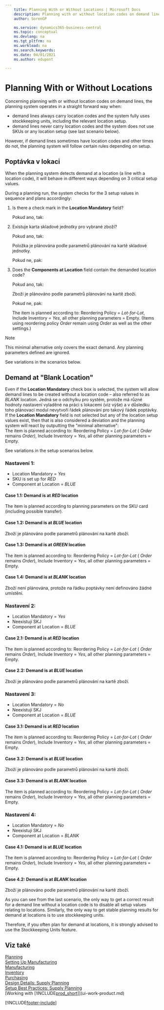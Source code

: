 ```yaml
---
    title: Planning With or Without Locations | Microsoft Docs
    description: Planning with or without location codes on demand lines is important to understand.
    author: SorenGP

    ms.service: dynamics365-business-central
    ms.topic: conceptual
    ms.devlang: na
    ms.tgt_pltfrm: na
    ms.workload: na
    ms.search.keywords:
    ms.date: 04/01/2021
    ms.author: edupont

---
```

# Planning With or Without Locations
Concerning planning with or without location codes on demand lines, the planning system operates in a straight forward way when:

- demand lines always carry location codes and the system fully uses stockkeeping units, including the relevant location setup.
- demand lines never carry location codes and the system does not use SKUs or any location setup (see last scenario below).

However, if demand lines sometimes have location codes and other times do not, the planning system will follow certain rules depending on setup.

## Poptávka v lokaci
When the planning system detects demand at a location (a line with a location code), it will behave in different ways depending on 3 critical setup values.

During a planning run, the system checks for the 3 setup values in sequence and plans accordingly:

1. Is there a check mark in the **Location Mandatory** field?

   Pokud ano, tak:

2. Existuje karta skladové jednotky pro vybrané zboží?

   Pokud ano, tak:

   Položka je plánována podle parametrů plánování na kartě skladové jednotky.

   Pokud ne, pak:

3. Does the **Components at Location** field contain the demanded location code?

   Pokud ano, tak:

   Zboží je plánováno podle parametrů plánování na kartě zboží.

   Pokud ne, pak:

   The item is planned according to: Reordering Policy =  *Lot-for-Lot*, Include Inventory =  *Yes*, all other planning parameters = Empty. (Items using reordering policy  *Order* remain using  *Order* as well as the other settings.)

> [!NOTE]  
> This minimal alternative only covers the exact demand. Any planning parameters defined are ignored.

See variations in the scenarios below.

## Demand at "Blank Location"
Even if the **Location Mandatory** check box is selected, the system will allow demand lines to be created without a location code – also referred to as *BLANK* location. Jedná se o odchylku pro systém, protože má různé hodnoty nastavení vyladěné na práci s lokacemi (viz výše) a v důsledku toho plánovací modul nevytvoří řádek plánování pro takový řádek poptávky. If the **Location Mandatory** field is not selected but any of the location setup values exist, then that is also considered a deviation and the planning system will react by outputting the "minimal alternative":   
The item is planned according to: Reordering Policy =  *Lot-for-Lot* ( *Order* remains *Order)*, Include Inventory =  *Yes*, all other planning parameters = Empty.

See variations in the setup scenarios below.

### Nastavení 1:

- Location Mandatory = *Yes*
- SKU is set up for  *RED*
- Component at Location =  *BLUE*

#### Case 1.1: Demand is at  *RED* location

The item is planned according to planning parameters on the SKU card (including possible transfer).

#### Case 1.2: Demand is at  *BLUE* location

Zboží je plánováno podle parametrů plánování na kartě zboží.

#### Case 1.3: Demand is at  *GREEN* location

The item is planned according to: Reordering Policy =  *Lot-for-Lot* ( *Order* remains  *Order*), Include Inventory =  *Yes*, all other planning parameters = Empty.

#### Case 1.4: Demand is at  *BLANK* location

Zboží není plánována, protože na řádku poptávky není definováno žádné umístění.

### Nastavení 2:

- Location Mandatory = *Yes*
- Neexistují SKJ
- Component at Location =  *BLUE*

#### Case 2.1: Demand is at  *RED* location

The item is planned according to: Reordering Policy =  *Lot-for-Lot* ( *Order* remains  *Order*), Include Inventory =  *Yes*, all other planning parameters = Empty.

#### Case 2.2: Demand is at  *BLUE* location

Zboží je plánováno podle parametrů plánování na kartě zboží.

### Nastavení 3:

- Location Mandatory = *No*
- Neexistují SKJ
- Component at Location =  *BLUE*

#### Case 3.1: Demand is at  *RED* location

The item is planned according to: Reordering Policy =  *Lot-for-Lot* ( *Order* remains  *Order*), Include Inventory =  *Yes*, all other planning parameters = Empty.

#### Case 3.2: Demand is at  *BLUE* location

Zboží je plánováno podle parametrů plánování na kartě zboží.

#### Case 3.3: Demand is at  *BLANK* location

The item is planned according to: Reordering Policy =  *Lot-for-Lot* ( *Order* remains  *Order*), Include Inventory =  *Yes*, all other planning parameters = Empty.

### Nastavení 4:

- Location Mandatory = *No*
- Neexistují SKJ
- Component at Location =  *BLANK*

#### Case 4.1: Demand is at  *BLUE* location

The item is planned according to: Reordering Policy =  *Lot-for-Lot* ( *Order* remains  *Order*), Include Inventory =  *Yes*, all other planning parameters = Empty.

#### Case 4.2: Demand is at  *BLANK* location

Zboží je plánováno podle parametrů plánování na kartě zboží.

As you can see from the last scenario, the only way to get a correct result for a demand line without a location code is to disable all setup values relating to locations. Similarly, the only way to get stable planning results for demand at locations is to use stockkeeping units.

Therefore, if you often plan for demand at locations, it is strongly advised to use the Stockkeeping Units feature.

## Viz také
[Planning](production-planning.md)    
[Setting Up Manufacturing](production-configure-production-processes.md)  
[Manufacturing](production-manage-manufacturing.md)    
[Inventory](inventory-manage-inventory.md)  
[Purchasing](purchasing-manage-purchasing.md)  
[Design Details: Supply Planning](design-details-supply-planning.md)   
[Setup Best Practices: Supply Planning](setup-best-practices-supply-planning.md)  
[Working with [!INCLUDE[prod_short](includes/prod_short.md)]](ui-work-product.md)


[!INCLUDE[footer-include](includes/footer-banner.md)]